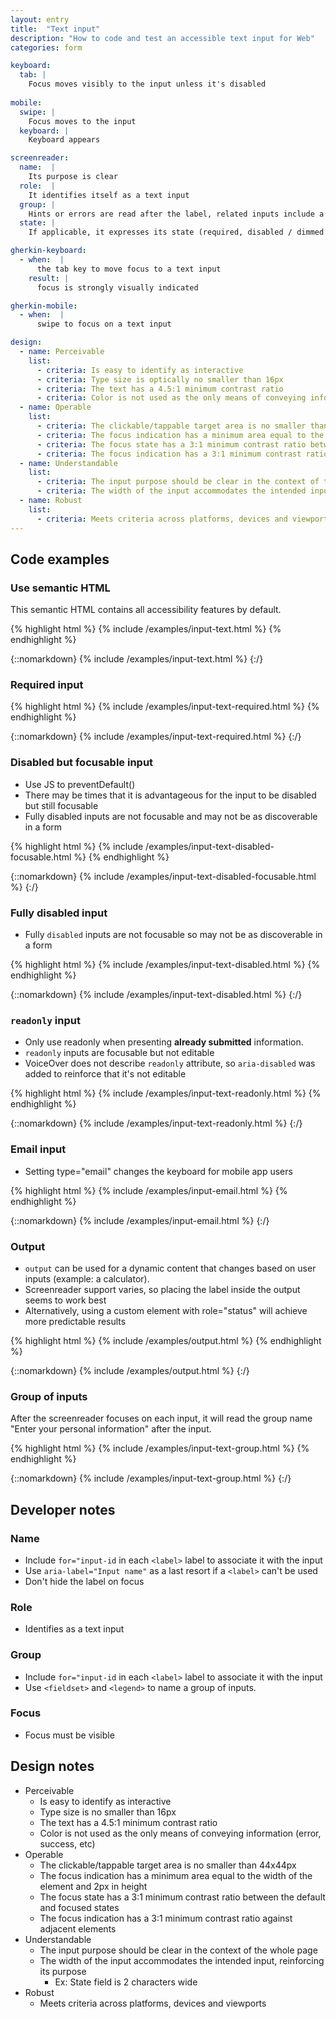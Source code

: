 ```yaml
---
layout: entry
title:  "Text input"
description: "How to code and test an accessible text input for Web"
categories: form

keyboard:
  tab: |
    Focus moves visibly to the input unless it's disabled
      
mobile:
  swipe: |
    Focus moves to the input
  keyboard: |
    Keyboard appears

screenreader:
  name:  |
    Its purpose is clear
  role:  |
    It identifies itself as a text input
  group: |
    Hints or errors are read after the label, related inputs include a group name (Ex: Enter your personal information)
  state: |
    If applicable, it expresses its state (required, disabled / dimmed / unavailable)

gherkin-keyboard: 
  - when:  |
      the tab key to move focus to a text input
    result: |
      focus is strongly visually indicated

gherkin-mobile:
  - when:  |
      swipe to focus on a text input

design:
  - name: Perceivable
    list:
      - criteria: Is easy to identify as interactive
      - criteria: Type size is optically no smaller than 16px
      - criteria: The text has a 4.5:1 minimum contrast ratio
      - criteria: Color is not used as the only means of conveying information or state (error, success, focus, disabled etc)
  - name: Operable
    list:
      - criteria: The clickable/tappable target area is no smaller than 44x44px
      - criteria: The focus indication has a minimum area equal to the width of the element and 2px in height
      - criteria: The focus state has a 3:1 minimum contrast ratio between the default and focused states
      - criteria: The focus indication has a 3:1 minimum contrast ratio against adjacent elements
  - name: Understandable
    list:
      - criteria: The input purpose should be clear in the context of the whole page
      - criteria: The width of the input accommodates the intended input, reinforcing its purpose
  - name: Robust
    list:
      - criteria: Meets criteria across platforms, devices and viewports
---
```


## Code examples

### Use semantic HTML
This semantic HTML contains all accessibility features by default. 

{% highlight html %}
{% include /examples/input-text.html %}
{% endhighlight %}

{::nomarkdown}
<example>
{% include /examples/input-text.html %}
</example>
{:/}

### Required input

{% highlight html %}
{% include /examples/input-text-required.html %}
{% endhighlight %}

{::nomarkdown}
<example>
{% include /examples/input-text-required.html %}
</example>
{:/}

### Disabled but focusable input

- Use JS to preventDefault()
- There may be times that it is advantageous for the input to be disabled but still focusable
- Fully disabled inputs are not focusable and may not be as discoverable in a form

{% highlight html %}
{% include /examples/input-text-disabled-focusable.html %}
{% endhighlight %}

{::nomarkdown}
<example>
{% include /examples/input-text-disabled-focusable.html %}
</example>
{:/}

### Fully disabled input

- Fully `disabled` inputs are not focusable so may not be as discoverable in a form

{% highlight html %}
{% include /examples/input-text-disabled.html %}
{% endhighlight %}

{::nomarkdown}
<example>
{% include /examples/input-text-disabled.html %}
</example>
{:/}


### `readonly` input

- Only use readonly when presenting **already submitted** information.
- `readonly` inputs are focusable but not editable
- VoiceOver does not describe `readonly` attribute, so `aria-disabled` was added to reinforce that it's not editable

{% highlight html %}
{% include /examples/input-text-readonly.html %}
{% endhighlight %}

{::nomarkdown}
<example>
{% include /examples/input-text-readonly.html %}
</example>
{:/}

### Email input

- Setting type="email" changes the keyboard for mobile app users

{% highlight html %}
{% include /examples/input-email.html %}
{% endhighlight %}

{::nomarkdown}
<example>
{% include /examples/input-email.html %}
</example>
{:/}



### Output

- `output` can be used for a dynamic content that changes based on user inputs (example: a calculator).
- Screenreader support varies, so placing the label inside the output seems to work best
- Alternatively, using a custom element with role="status" will achieve more predictable results

{% highlight html %}
{% include /examples/output.html %}
{% endhighlight %}

{::nomarkdown}
<example>
{% include /examples/output.html %}
</example>
{:/}

### Group of inputs

After the screenreader focuses on each input, it will read the group name "Enter your personal information" after the input.

{% highlight html %}
{% include /examples/input-text-group.html %}
{% endhighlight %}

{::nomarkdown}
<example>
{% include /examples/input-text-group.html %}
</example>
{:/}

## Developer notes

### Name
- Include `for="input-id` in each `<label>` label to associate it with the input
- Use `aria-label="Input name"` as a last resort if a `<label>` can't be used
- Don't hide the label on focus

### Role
- Identifies as a text input

### Group
- Include `for="input-id` in each `<label>` label to associate it with the input
- Use `<fieldset>` and `<legend>` to name a group of inputs.

### Focus
- Focus must be visible

## Design notes

- Perceivable
  - Is easy to identify as interactive
  - Type size is no smaller than 16px
  - The text has a 4.5:1 minimum contrast ratio
  - Color is not used as the only means of conveying information (error, success, etc)
- Operable
  - The clickable/tappable target area is no smaller than 44x44px
  - The focus indication has a minimum area equal to the width of the element and 2px in height
  - The focus state has a 3:1 minimum contrast ratio between the default and focused states
  - The focus indication has a 3:1 minimum contrast ratio against adjacent elements
- Understandable
  - The input purpose should be clear in the context of the whole page
  - The width of the input accommodates the intended input, reinforcing its purpose
    - Ex: State field is 2 characters wide
- Robust
  - Meets criteria across platforms, devices and viewports